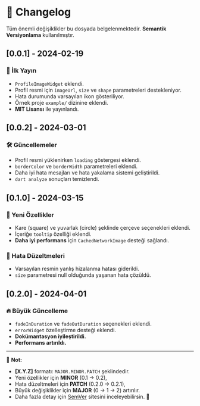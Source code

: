 # 📌 Changelog

Tüm önemli değişiklikler bu dosyada belgelenmektedir. **Semantik Versiyonlama** kullanılmıştır.

## [0.0.1] - 2024-02-19
### 🚀 İlk Yayın
- `ProfileImageWidget` eklendi.
- Profil resmi için `imageUrl`, `size` ve `shape` parametreleri destekleniyor.
- Hata durumunda varsayılan ikon gösteriliyor.
- Örnek proje `example/` dizinine eklendi.
- **MIT Lisansı** ile yayınlandı.

## [0.0.2] - 2024-03-01
### 🛠️ Güncellemeler
- Profil resmi yüklenirken `loading` göstergesi eklendi.
- `borderColor` ve `borderWidth` parametreleri eklendi.
- Daha iyi hata mesajları ve hata yakalama sistemi geliştirildi.
- `dart analyze` sonuçları temizlendi.

## [0.1.0] - 2024-03-15
### 🎨 Yeni Özellikler
- Kare (square) ve yuvarlak (circle) şeklinde çerçeve seçenekleri eklendi.
- İçeriğe `tooltip` özelliği eklendi.
- **Daha iyi performans** için `CachedNetworkImage` desteği sağlandı.

### 🐞 Hata Düzeltmeleri
- Varsayılan resmin yanlış hizalanma hatası giderildi.
- `size` parametresi null olduğunda yaşanan hata çözüldü.

## [0.2.0] - 2024-04-01
### 🔥 Büyük Güncelleme
- `fadeInDuration` ve `fadeOutDuration` seçenekleri eklendi.
- `errorWidget` özelleştirme desteği eklendi.
- **Dokümantasyon iyileştirildi.**
- **Performans artırıldı.**

---

📌 **Not:**  
- **[X.Y.Z]** formatı: `MAJOR.MINOR.PATCH` şeklindedir.  
- Yeni özellikler için **MINOR** (0.1 → 0.2),  
- Hata düzeltmeleri için **PATCH** (0.2.0 → 0.2.1),  
- Büyük değişiklikler için **MAJOR** (0 → 1 → 2) artırılır.  
- Daha fazla detay için [SemVer](https://semver.org/) sitesini inceleyebilirsin. 🚀
